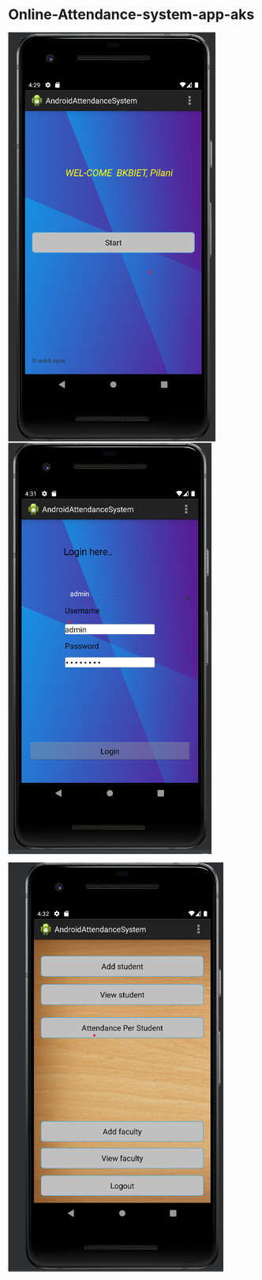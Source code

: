 # Online-Attendance-system-app-aks

<p> <img src="https://github.com/Ankitkumargh/Online-Attendance-system-app-aks/blob/main/Startpage-Attendance-system.png" alt=""><img src="https://github.com/Ankitkumargh/Online-Attendance-system-app-aks/blob/main/loginpage-attendance-system.png" alt=""> </p>

<img src="https://github.com/Ankitkumargh/Online-Attendance-system-app-aks/blob/main/adddetailspage-attendence-system.png" alt="">
<img src="" alt="">
<img src="" alt="">
<img src="" alt="">
<img src="" alt="">
<img src="" alt="">
<img src="" alt="">
<img src="" alt="">
<img src="" alt="">
